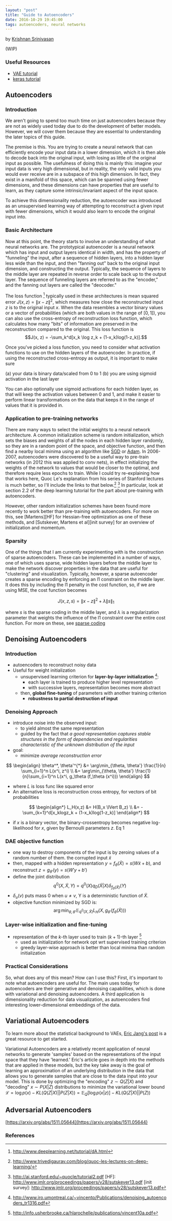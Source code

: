 ```yaml
---
layout: "post"
title: "Guide to Autoencoders"
date: 2016-10-29 19:45:00
tags: autoencoders, neural networks
---
```


by [Krishnan Srinivasan](http://krishpop.xyz/)

(WIP)

### Useful Resources

- [VAE tutorial](https://arxiv.org/abs/1606.05908)
- [keras tutorial](https://blog.keras.io/building-autoencoders-in-keras.html)


## Autoencoders

### Introduction

We aren't going to spend too much time on just autoencoders because they are not as widely used today due to do the
development of better models. However, we will cover them because they are essential to understanding the later topics
of this guide.

The premise is this. You are trying to create a neural network that can efficiently encode your input data in a lower
dimension, which it is then able to decode back into the original input, with losing as little of the original input as
possible. The usefulness of doing this is mainly this: imagine your input data is very high dimensional, but in
reality, the only valid inputs you would ever receive are in a subspace of this high dimension. In fact, they exist in
a manifold of this space, which can be spanned using fewer dimensions, and these dimensions can have properties that
are useful to learn, as they capture some intrinsic/invariant aspect of the input space.

To achieve this dimensionality reduction, the autoencoder was introduced as an unsupervised learning way of attempting
to reconstruct a given input with fewer dimensions, which it would also learn to encode the original input into.

### Basic Architecture

Now at this point, the theory starts to involve an understanding of what neural networks are. The prototypical
autoencoder is a neural network which has input and output layers identical in width, and has the property of
"funneling" the input, after a sequence of hidden layers, into a hidden layer less wide than the input, and then
"fanning out" back to the original input dimension, and constructing the output. Typically, the sequence of layers to
the middle layer are repeated in reverse order to scale back up to the output layer. The sequence of funneling layers
are referred to as the "encoder," and the fanning out layers are called the "deocoder."

The loss function [^1] typically used in these architectures is mean squared error $J(x,z) = \lVert x - z\rVert^2$,
which measures how close the reconstructed input $z$ is to the original input $x$. When the data resembles a vector
binary values or a vector of probabilities (which are both values in the range of $[0,1]$), you can also use the
cross-entropy of reconstruction loss function, which calculates how many "bits" of information are preserved in the
reconstruction compared to the original. This loss function is $$J(x, z) = -\sum_k^d[x_k \log z_k +
(1-x_k)log(1-z_k)].$$

Once you've picked a loss function, you need to consider what activation functions to use on the hidden layers of the
autoencoder. In practice, if using the reconstructed cross-entropy as output, it is important to make sure

(a) your data is binary data/scaled from 0 to 1
(b) you are using sigmoid activation in the last layer

You can also optionally use sigmoid activations for each hidden layer, as that will keep the activation values between
0 and 1, and make it easier to perform linear transformations on the data that keeps it in the range of values that it
is provided in.

[^1]: http://www.deeplearning.net/tutorial/dA.html

### Application to pre-training networks

There are many ways to select the initial weights to a neural network architecture. A common initialization scheme is
random initialization, which sets the biases and weights of all the nodes in each hidden layer randomly, so they are in
a random point of the space, and objective function, and then find a nearby local minima using an algorithm like
[SGD](https://en.wikipedia.org/wiki/Stochastic_gradient_descent) or [Adam](https://arxiv.org/abs/1412.6980). In
2006-2007, autoencoders were discovered to be a useful way to pre-train networks (in 2012 this was applied to conv
nets), in effect initializing the weights of the network to values that would be closer to the optimal, and therefore
require less epochs to train. While I could try re-explaining how that works here, Quoc Le's explanation from his
series of Stanford lectures is much better, so I'll include the links to that below.[^2] [^3] In particular, look at
section 2.2 of the deep learning tutorial for the part about pre-training with autoencoders.

However, other random initialization schemes have been found more recently to work better than pre-training with
autoencoders. For more on this, see [Martens][HF] for Hessian-free optimization as one of these methods, and
[Sutskever, Martens et al][init survey] for an overview of initialization and momentum.

[^2]: http://www.trivedigaurav.com/blog/quoc-les-lectures-on-deep-learning/
[^3]: http://ai.stanford.edu/~quocle/tutorial2.pdf
[HF]: http://www.jmlr.org/proceedings/papers/v28/sutskever13.pdf
[init survey]: http://www.jmlr.org/proceedings/papers/v28/sutskever13.pdf

### Sparsity

One of the things that I am currently experimenting with is the construction of sparse autoencoders. These can be
implemented in a number of ways, one of which uses sparse, wide hidden layers before the middle layer to make the
network discover properties in the data that are useful for "clustering" and visualization. Typically, however, a
sparse autoencoder creates a sparse encoding by enforcing an l1 constraint on the middle layer. It does this by
including the l1 penalty in the cost function, so, if we are using MSE, the cost function becomes

$$J(x,z,s) = \lVert x - z \rVert^2 + \lambda\lVert s \rVert_1 $$

where $s$ is the sparse coding in the middle layer, and $\lambda$ is a regularization parameter that weights the
influence of the l1 constraint over the entire cost function. For more on these, see [sparse coding]

[sparse coding]: http://deeplearning.stanford.edu/wiki/index.php/Sparse_Coding:_Autoencoder_Interpretation

## Denoising Autoencoders

### Introduction

- autoencoders to reconstruct noisy data
- Useful for weight initialization
    - unsupervised learning criterion for **layer-by-layer initialization** [^4]:
        - each layer is trained to produce higher level representation
        - with successive layers, representation becomes more abstract
    - then, **global fine-tuning** of parameters with another training criterion
        - **robustness to partial destruction of input**

### Denoising Approach

- introduce noise into the observed input:
    - to yield almost the same representation
    - guided by the fact that *a good representation captures stable structures in the form of dependencies and regularities characteristic of the unknown distribution of the input*
- goal:
    - minimize *average reconstruction error* <span/>

$$
\begin{align}
\theta^*, \theta'^{*} &= \arg\min_{\theta, \theta'} \frac{1}{n} \sum_{i=1}^n L(x^i, z^i) \\
&= \arg\min_{\theta, \theta'} \frac{1}{n}\sum_{i=1}^n L(x^i, g_\theta (f_\theta (x^i)))
\end{align}
$$

- where $L$ is loss func like squared error
- An alternative loss is reconstruction cross entropy, for vectors of bit probabilities

$$
\begin{align*}
L_H(x,z) &= H(B_x \lVert B_z) \\
&= - \sum_{k=1}^d[x_klogz_k + (1-x_k)log(1-z_k)]
\end{align*}
$$

- if $x$ is a binary vector, the binary-crossentropy becomes negative log-likelihood for $x$, given by Bernoulli parameters $z$. Eq 1

### DAE objective function

- one way to destroy components of the input is by zeroing values of a random number of them. the corrupted input $\widetilde{x}$
- then, mapped with a hidden representation $y = f_\theta(\tilde{X}) = s(W\tilde{x} + b)$, and reconstruct $z = g_{\theta'}(y) = s(W'y + b')$
- define the joint distribution
$$q^0(X, \tilde{X}, Y) = q^0(X)q_D(\tilde{X}|X)\delta_{f_\theta(\tilde{X})}(Y)$$
- $\delta_u(v)$  puts mass $0$ when $u \neq v$, Y is a deterministic function of $\tilde{X}$.
- objective function minimized by SGD is:
$$\arg\min_{\theta, \theta'} \mathbb{E}_{q^0(X,\tilde{X})} L_H(X, g_{\theta'}(f_\theta(\tilde{X}))) \tag{3}$$

### Layer-wise initialization and fine-tuning

- representation of the $k$-th layer used to train $(k+1)$-th layer [^5]
    - used as initialization for network opt wrt supervised training criterion
    - greedy layer-wise approach is better than local minima than random initialization

### Practical Considerations

So, what does any of this mean? How can I use this? First, it's important to note what autoencoders are useful for. The main uses today for autoencoders are their generative and denoising capabilities, which is done with variational and denoising autoencoders. A third application is dimensionality reduction for data visualization, as autoencoders find interesting lower-dimensional embeddings of the data.

[^4]: http://www.iro.umontreal.ca/~vincentp/Publications/denoising_autoencoders_tr1316.pdf
[^5]: http://info.usherbrooke.ca/hlarochelle/publications/vincent10a.pdf

## Variational Autoencoders

To learn more about the statistical background to VAEs, [Eric Jang's post](http://blog.evjang.com/2016/08/variational-bayes.html) is a great resource to get started.

Variational Autoencoders are a relatively recent application of neural networks to generate 'samples' based on the
representations of the input space that they have 'learned.' Eric's article goes in depth into the methods that are
applied in these models, but the key take away is the goal of learning an approximation of an underlying distribution
in the data that allows you to generate samples that are close to the data input into your model. This is done by
optimizing the "encoding" $z \sim Q(Z|X)$ and "decoding" $x \sim P(X|Z)$ distributions to minimize the variational
lower bound $\mathcal{L} = \log p(x) - KL(Q(Z|X)||P(Z|X)) = \mathbb{E}_Q\big[ \log{p(x|z)} \big] - KL(Q(Z|X)||P(Z))$

## Adversarial Autoencoders

[https://arxiv.org/abs/1511.05644](https://arxiv.org/abs/1511.05644)

### References
